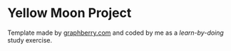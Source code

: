 # Yellow Moon Project

Template made by [graphberry.com](https://www.graphberry.com/item/yellow-moon-free-psd-landing-page) and coded by me as a *learn-by-doing* study exercise.